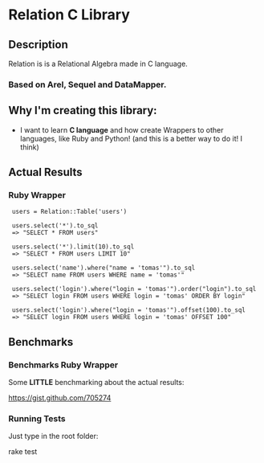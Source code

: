 
# Relation C Library

## Description

Relation is is a Relational Algebra made in C language.

### Based on Arel, Sequel and DataMapper.

## Why I'm creating this library:

* I want to learn <b>C language</b> and how create Wrappers to other languages, like Ruby and Python! (and this is a better way to do it! I think)

## Actual Results


### Ruby Wrapper

     users = Relation::Table('users')
     
     users.select('*').to_sql
     => "SELECT * FROM users"
     
     users.select('*').limit(10).to_sql
     => "SELECT * FROM users LIMIT 10"

     users.select('name').where("name = 'tomas'").to_sql
     => "SELECT name FROM users WHERE name = 'tomas'"

     users.select('login').where("login = 'tomas'").order("login").to_sql
     => "SELECT login FROM users WHERE login = 'tomas' ORDER BY login"

     users.select('login').where("login = 'tomas'").offset(100).to_sql
     => "SELECT login FROM users WHERE login = 'tomas' OFFSET 100"

## Benchmarks

### Benchmarks Ruby Wrapper

Some <b>LITTLE</b> benchmarking about the actual results:

<a href="https://gist.github.com/705274">https://gist.github.com/705274</a>

### Running Tests

Just type in the root folder:

   rake test
